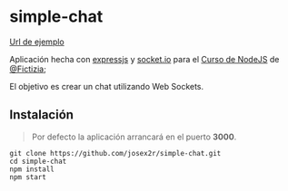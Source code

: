 # simple-chat

[Url de ejemplo](https://simple-chat-josex2r.herokuapp.com/)

Aplicación hecha con [expressjs](http://expressjs.com/) y [socket.io](http://socket.io) para el [Curso de NodeJS](https://github.com/Fictizia/Curso-Node.js-para-desarrolladores-Front-end_ed5) de [@Fictizia](https://github.com/Fictizia);

El objetivo es crear un chat utilizando Web Sockets.

## Instalación

> Por defecto la aplicación arrancará en el puerto **3000**.

```
git clone https://github.com/josex2r/simple-chat.git
cd simple-chat
npm install
npm start
```
